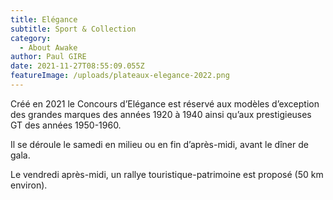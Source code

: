 ```yaml
---
title: Elégance
subtitle: Sport & Collection
category:
  - About Awake
author: Paul GIRE
date: 2021-11-27T08:55:09.055Z
featureImage: /uploads/plateaux-elegance-2022.png
---
```

Créé en 2021 le Concours d’Elégance est réservé aux modèles d’exception des grandes marques des années 1920 à 1940 ainsi qu’aux prestigieuses GT des années 1950-1960.



Il se déroule le samedi en milieu ou en fin d’après-midi, avant le dîner de gala.



Le vendredi après-midi, un rallye touristique-patrimoine est proposé (50 km environ).